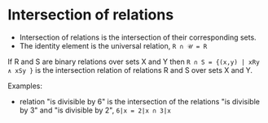 # Intersection of relations

- Intersection of relations is the intersection of their corresponding sets.
- The identity element is the universal relation, `R ∩ 𝒰 = R`

If R and S are binary relations over sets X and Y then 
`R ∩ S = {(x,y) | xRy ∧ xSy }` 
is the intersection relation of relations R and S over sets X and Y.

Examples:
- relation "is divisible by 6" is the intersection of the relations "is divisible by 3" and "is divisible by 2", `6|x = 2|x ∩ 3|x`

